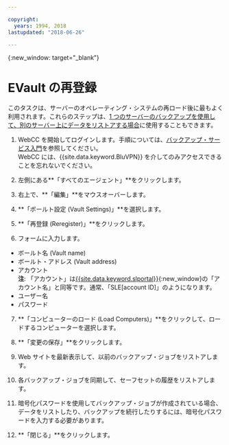```yaml
---

copyright:
  years: 1994, 2018
lastupdated: "2018-06-26"

---
```

{:new_window: target="_blank"}

# EVault の再登録

このタスクは、サーバーのオペレーティング・システムの再ロード後に最もよく利用されます。これらのステップは、[1 つのサーバーのバックアップを使用して、別のサーバー上にデータをリストアする場合](restore-from-another-computer.html)に使用することもできます。

1. WebCC を開始してログインします。手順については、[バックアップ・サービス入門](/docs/infrastructure/Backup/index.html)を参照してください。<br/>WebCC には、{{site.data.keyword.BluVPN}} を介してのみアクセスできることを忘れないでください。

2. 左側にある**「すべてのエージェント」**をクリックします。

3. 右上で、**「編集」**をマウスオーバーします。

4. **「ボールト設定 (Vault Settings)」**を選択します。

5. **「再登録 (Reregister)」**をクリックします。
 
6. フォームに入力します。
  - ボールト名 (Vault name)
  - ボールト・アドレス (Vault address)
  - アカウント <br/>**注**: 「アカウント」は[{{site.data.keyword.slportal}}](https://control.softlayer.com/){:new_window}の「アカウント名」と同等です。通常、「SLE[account ID]」のようになります。
  - ユーザー名
  - パスワード

7. **「コンピューターのロード (Load Computers)」**をクリックして、ロードするコンピューターを選択します。

8. **「変更の保存」**をクリックします。

9. Web サイトを最新表示して、以前のバックアップ・ジョブをリストアします。

10. 各バックアップ・ジョブを同期して、セーフセットの履歴をリストアします。

11. 暗号化パスワードを使用してバックアップ・ジョブが作成されている場合、データをリストしたり、バックアップを続行したりするには、暗号化パスワードを入力する必要があります。

12. **「閉じる」**をクリックします。
